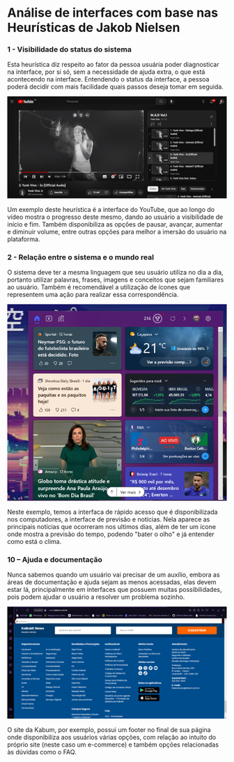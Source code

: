 # Análise de interfaces com base nas Heurísticas de Jakob Nielsen

### 1 - Visibilidade do status do sistema

Esta heurística diz respeito ao fator da pessoa usuária poder diagnosticar na interface, por si só, sem a necessidade de ajuda extra, o que está acontecendo na interface. Entendendo o status da interface, a pessoa poderá decidir com mais facilidade quais passos deseja tomar em seguida.

![Tela youtube](./imagens/youtube.png)

Um exemplo deste heurística é a interface do YouTube, que ao longo do vídeo mostra o progresso deste mesmo, dando ao usuário a visibilidade de início e fim. Também disponibiliza as opções de pausar, avançar, aumentar e diminuir volume, entre outras opções para melhor a imersão do usuário na plataforma.

### 2 - Relação entre o sistema e o mundo real

O sistema deve ter a mesma linguagem que seu usuário utiliza no dia a dia, portanto utilizar palavras, frases, imagens e conceitos que sejam familiares ao usuário. Também é recomendável a utilização de ícones que representem uma ação para realizar essa correspondência.

![Tela previsao-tempo](./imagens/previsao-PC.png)

Neste exemplo, temos a interfaca de rápido acesso que é disponibilizada nos computadores, a interface de previsão e notícias. Nela aparece as principais notícias que ocorreram nos ultimos dias, além de ter um ícone onde mostra a previsão do tempo, podendo "bater o olho" e já entender como está o clima.

### 10 – Ajuda e documentação

Nunca sabemos quando um usuário vai precisar de um auxílio, embora as áreas de documentação e ajuda sejam as menos acessadas, elas devem estar lá, principalmente em interfaces que possuem muitas possibilidades, pois podem ajudar o usuário a resolver um problema sozinho.  

![Tela kabum](./imagens/kabum.png)

O site da Kabum, por exemplo, possui um footer no final de sua página onde disponibiliza aos usuários várias opções, com relação ao intuito do próprio site (neste caso um e-commerce) e também opções relacionadas às dúvidas como o FAQ.
